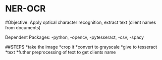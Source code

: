 # NER-OCR


#Objective: Apply optical character recognition, extract text (client names from documents)


Dependent Packages: 
-python, 
-opencv, 
-pytesseract, 
-csv,
-spacy

##STEPS
  *take the image
  *crop it
  *convert to grayscale
  *give to tesseract
  *text
  *futher preprocessing of text to get clients name
